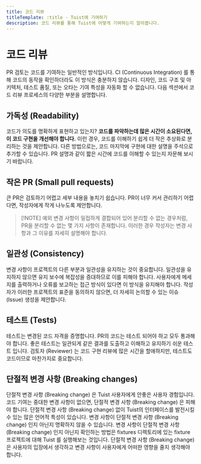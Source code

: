 ```yaml
---
title: 코드 리뷰
titleTemplate: :title - Tuist에 기여하기
description: 코드 리뷰를 통해 Tuist에 어떻게 기여하는지 알아봅니다.
---
```


# 코드 리뷰

PR 검토는 코드를 기여하는 일반적인 방식입니다. CI (Continuous Integration) 를 통해 코드의 동작을 확인하더라도 이 방식은 충분하지 않습니다. 디자인, 코드 구조 및 아키텍처, 테스트 품질, 또는 오타는 기여 특성을 자동화 할 수 없습니다. 다음 섹션에서 코드 리뷰 프로세스의 다양한 부분을 설명합니다.

## 가독성 (Readability)

코드가 의도를 명확하게 표현하고 있는지? **코드를 파악하는데 많은 시간이 소요된다면, 이 코드 구현을 개선해야 합니다.** 이런 경우, 코드를 이해하기 쉽게 더 작은 추상화로 분리하는 것을 제안합니다. 다른 방법으로는, 코드 마지막에 구현에 대한 설명을 주석으로 추가할 수 있습니다. PR 설명과 같이 짧은 시간에 코드를 이해할 수 있는지 자문해 보시기 바랍니다.

## 작은 PR (Small pull requests)

큰 PR은 검토하기 어렵고 세부 내용을 놓치기 쉽습니다. PR이 너무 커서 관리하기 어렵다면, 작성자에게 작게 나누도록 제안합니다.

> [!NOTE] 예외
> 변경 사항이 밀접하게 결합되어 있어 분리할 수 없는 경우처럼, PR을 분리할 수 없는 몇 가지 사항이 존재합니다. 이러한 경우 작성자는 변경 사항과 그 이유를 자세히 설명해야 합니다.

## 일관성 (Consistency)

변경 사항이 프로젝트의 다른 부분과 일관성을 유지하는 것이 중요합니다. 일관성을 유지하지 않으면 유지 보수에 복잡성을 증대하므로 이를 피해야 합니다. 사용자에게 메세지를 출력하거나 오류를 보고하는 접근 방식이 있다면 이 방식을 유지해야 합니다. 작성자가 이러한 프로젝트의 표준을 동의하지 않으면, 더 자세히 논의할 수 있는 이슈 (Issue) 생성을 제안합니다.

## 테스트 (Tests)

테스트는 변경된 코드 자격을 증명합니다. PR의 코드는 테스트 되어야 하고 모두 통과해야 합니다. 좋은 테스트는 일관되게 같은 결과를 도출하고 이해하고 유지하기 쉬운 테스트 입니다. 검토자 (Reviewer) 는 코드 구현 리뷰에 많은 시간을 할애하지만, 테스트도 코드이므로 마찬가지로 중요합니다.

## 단절적 변경 사항 (Breaking changes)

단절적 변경 사항 (Breaking change) 은 Tuist 사용자에게 안좋은 사용자 경험입니다. 코드 기여는 중대한 변경 사항이 없으면, 단절적 변경 사항 (Breaking change) 은 피해야 합니다. 단절적 변경 사항 (Breaking change) 없이 Tuist의 인터페이스를 발전시킬 수 있는 많은 언어적 특성이 있습니다. 변경 사항이 단절적 변경 사항 (Breaking change) 인지 아닌지 명확하지 않을 수 있습니다. 변경 사항이 단절적 변경 사항 (Breaking change) 인지 아닌지 확인하는 방법은  fixtures 디렉토리에 있는 fixture 프로젝트에 대해 Tuist 를 실행해보는 것입니다. 단절적 변경 사항 (Breaking change) 은 사용자의 입장에서 생각하고 변경 사항이 사용자에게 어떠한 영향을 줄지 생각해야 합니다.
